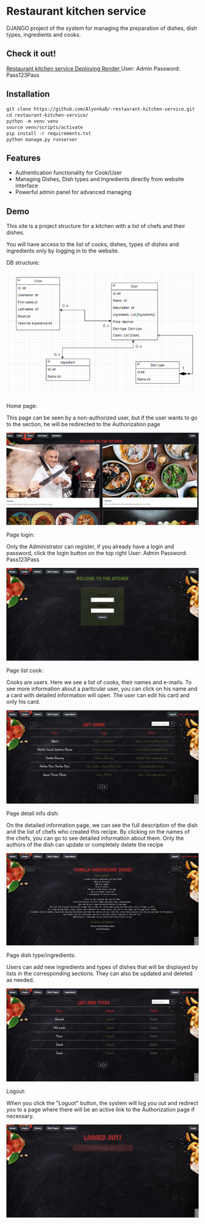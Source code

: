 # Restaurant kitchen service

DJANGO project of the system for managing the preparation of dishes, dish types, ingredients and cooks.

## Check it out!

[Restaurant kitchen service Deploying Render ](https://restaurant-kitchen-service-awik.onrender.com)
User: Admin
Password: Pass123Pass

## Installation

```shell
git clone https://github.com/AlyonkaB/-restaurant-kitchen-service.git
cd restaurant-kitchen-service/
python -m venv venv
source venv/scripts/activate
pip install -r requirements.txt
python manage.py runserver
```

## Features

- Authentication functionality for Cook/User
- Managing Dishes, Dish types and Ingredients directly from website interface
- Powerful admin panel for advanced managing

## Demo
This site is a project structure for a kitchen with a list of chefs and their dishes.

You will have access to the list of cooks, dishes, 
types of dishes and ingredients only by logging in to the website.

DB structure:

![img_2.png](img/img_2.png)

Home page:

This page can be seen by a non-authorized user, 
but if the user wants to go to the section, 
he will be redirected to the Authorization page

![img_4.png](img/img_4.png)

Page login:

Only the Administrator can register, if you already have a login and password, 
click the login button on the top right
User: Admin
Password: Pass123Pass

![img_1.png](img/img_1.png)

Page list cook:

Сooks are users. Here we see a list of cooks,
their names and e-mails. To see more information about a particular user, 
you can click on his name and a card with detailed information will open. 
The user can edit his card and only his card.

![img_5.png](img/img_5.png)

Page detail info dish:

On the detailed information page, we can see the full description of the 
dish and the list of chefs who created this recipe. 
By clicking on the names of the chefs, you can go to see detailed information about them. 
Only the authors of the dish can update or completely delete the recipe

![img_6.png](img/img_6.png)

Page dish type/ingredients:

Users can add new ingredients and types of dishes that will be displayed by lists
in the corresponding sections. They can also be updated and deleted as needed.

![img_7.png](img/img_7.png)

Logout:

When you click the "Loguot" button, the system will log you out and redirect 
you to a page where there will be an active link to the Authorization page if necessary.

![img_8.png](img/img_8.png)
